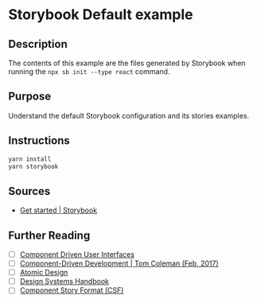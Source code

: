 # Storybook Default example

## Description

The contents of this example are the files generated by Storybook when running the `npx sb init --type react` command.

## Purpose

Understand the default Storybook configuration and its stories examples.

## Instructions

```sh
yarn install
yarn storybook
```

## Sources

- [Get started | Storybook](https://storybook.js.org/docs/react/get-started/install)

## Further Reading

- [ ] [Component Driven User Interfaces](https://www.componentdriven.org/)
- [ ] [Component-Driven Development | Tom Coleman (Feb, 2017)](https://www.chromatic.com/blog/component-driven-development/)
- [ ] [Atomic Design](https://bradfrost.com/blog/post/atomic-web-design/)
- [ ] [Design Systems Handbook](https://www.designbetter.co/design-systems-handbook)
- [ ] [Component Story Format (CSF)](https://github.com/ComponentDriven/csf)
